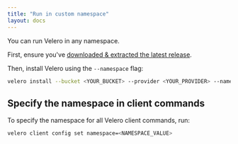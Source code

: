 ```yaml
---
title: "Run in custom namespace"
layout: docs
---
```


You can run Velero in any namespace.

First, ensure you've [downloaded & extracted the latest release][0].

Then, install Velero using the `--namespace` flag:

```bash
velero install --bucket <YOUR_BUCKET> --provider <YOUR_PROVIDER> --namespace <YOUR_NAMESPACE>
```



## Specify the namespace in client commands

To specify the namespace for all Velero client commands, run:

```bash
velero client config set namespace=<NAMESPACE_VALUE>
```



[0]: get-started.md#download
